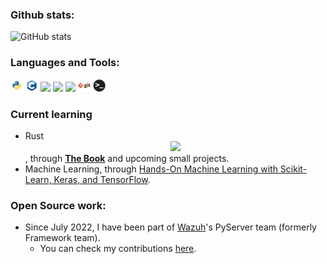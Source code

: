 ### Github stats:

![GitHub stats](https://github-readme-stats.vercel.app/api?username=fdalmaup&show_icons=true&theme=algolia)

### Languages and Tools:

<code><a href="https://python.org"><img height="20" src="https://raw.githubusercontent.com/github/explore/80688e429a7d4ef2fca1e82350fe8e3517d3494d/topics/python/python.png"></a></code>
<code><img height="20" src="https://raw.githubusercontent.com/github/explore/80688e429a7d4ef2fca1e82350fe8e3517d3494d/topics/c/c.png"></code>
<code><a href="https://docker.com"><img height="20" src="https://www.google.com/s2/favicons?domain=docker.com"></a></code>
<code><a href="https://swagger.io"><img height="20" src="https://www.google.com/s2/favicons?domain=swagger.io"></a></code>
<code><a href="https://aws.amazon.com"><img height="20" src="https://www.google.com/s2/favicons?domain=aws.amazon.com"></a></code>
<code><a href="https://git-scm.com"><img height="20" src="https://raw.githubusercontent.com/github/explore/80688e429a7d4ef2fca1e82350fe8e3517d3494d/topics/git/git.png"></a></code>
<code><img height="20" src="https://raw.githubusercontent.com/github/explore/80688e429a7d4ef2fca1e82350fe8e3517d3494d/topics/terminal/terminal.png"></code>

### Current learning

- Rust <code><a href="https://www.rust-lang.org/"><center><img height="20" src="http://rust-lang.org/logos/rust-logo-128x128.png"></center></a></code>, through [**The Book**](https://doc.rust-lang.org/book/) and upcoming small projects.
- Machine Learning, through [Hands-On Machine Learning with Scikit-Learn, Keras, and TensorFlow](https://www.oreilly.com/library/view/hands-on-machine-learning/9781492032632/).

### Open Source work:

- Since July 2022, I have been part of [Wazuh](https://wazuh.com/)'s PyServer team (formerly Framework team). 
  - You can check my contributions [here](https://github.com/wazuh/wazuh/issues?q=assignee%3Afdalmaup).

